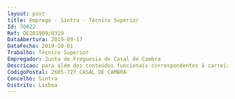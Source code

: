 ```yaml
--- 
layout: post
title: Emprego - Sintra - Técnico Superior
Id: 70022
Ref: OE201909/0319
DataAbertura: 2019-09-17
DataFecho: 2019-10-01
Trabalho: Técnico Superior
Empregador: Junta de Freguesia de Casal de Cambra
Descricao: para além dos conteúdos funcionais correspondentes à carreira categoria, nos termos estabelecidos no anexo à LTFP  Atendimento social da população  Realização de Visitas domiciliárias  Criação de relatórios e diagnósticos sociais  Promoção das redes de parceria e articulação com as entidades parceiras, Colaboração administrativa com outras entidades públicas  Promoção e Dinamização de atividades de âmbito sociocultural para as diferentes faixas etárias da população  acompanhamento de casos sociais, representação da entidade em reuniões e fóruns sociais, aplicação de metodologias como o estudo de caso, o trabalho em parceria, entre outras  realização de processos estatísticos sobre os processos acompanhados promoção de candidaturas a projetos e apoios sociais  orientação estágios académicos
CodigoPostal: 2605-727 CASAL DE CAMBRA
Concelho: Sintra
Distrito: Lisboa
--- 
```

